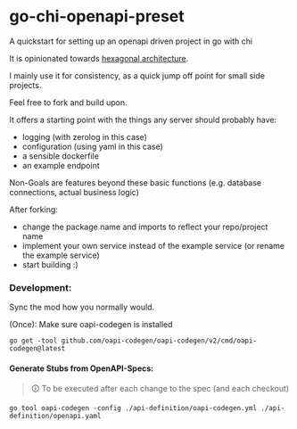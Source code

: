 # go-chi-openapi-preset
A quickstart for setting up an openapi driven project in go with chi

It is opinionated towards [hexagonal architecture](https://medium.com/ssense-tech/hexagonal-architecture-there-are-always-two-sides-to-every-story-bc0780ed7d9c).

I mainly use it for consistency, as a quick jump off point for small side projects.

Feel free to fork and build upon.

It offers a starting point with the things any server should probably have:
 - logging (with zerolog in this case)
 - configuration (using yaml in this case)
 - a sensible dockerfile
 - an example endpoint

Non-Goals are features beyond these basic functions (e.g. database connections, actual business logic)

After forking:
 - change the package name and imports to reflect your repo/project name
 - implement your own service instead of the example service (or rename the example service)
 - start building :)

### Development:

Sync the mod how you normally would.

(Once): Make sure oapi-codegen is installed
````shell
go get -tool github.com/oapi-codegen/oapi-codegen/v2/cmd/oapi-codegen@latest
````

#### Generate Stubs from OpenAPI-Specs:
> 🛈 To be executed after each change to the spec (and each checkout)

````shell
go tool oapi-codegen -config ./api-definition/oapi-codegen.yml ./api-definition/openapi.yaml
````
